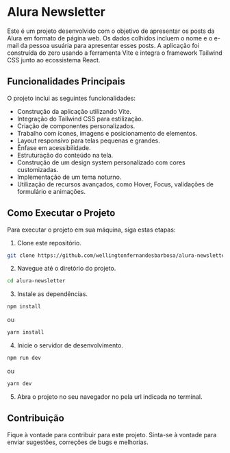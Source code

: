 # Alura Newsletter

Este é um projeto desenvolvido com o objetivo de apresentar os posts da Alura em formato de página web. Os dados colhidos incluem o nome e o e-mail da pessoa usuária para apresentar esses posts. A aplicação foi construída do zero usando a ferramenta Vite e integra o framework Tailwind CSS junto ao ecossistema React.

## Funcionalidades Principais

O projeto inclui as seguintes funcionalidades:

- Construção da aplicação utilizando Vite.
- Integração do Tailwind CSS para estilização.
- Criação de componentes personalizados.
- Trabalho com ícones, imagens e posicionamento de elementos.
- Layout responsivo para telas pequenas e grandes.
- Ênfase em acessibilidade.
- Estruturação do conteúdo na tela.
- Construção de um design system personalizado com cores customizadas.
- Implementação de um tema noturno.
- Utilização de recursos avançados, como Hover, Focus, validações de formulário e animações.

## Como Executar o Projeto

Para executar o projeto em sua máquina, siga estas etapas:

1. Clone este repositório.

```bash
git clone https://github.com/wellingtonfernandesbarbosa/alura-newsletter.git
```

2. Navegue até o diretório do projeto.
```bash
cd alura-newsletter
```

3. Instale as dependências.
```bash
npm install
```
ou
```bash
yarn install
```

4. Inicie o servidor de desenvolvimento.
```bash
npm run dev
```
ou
```bash
yarn dev
```

5. Abra o projeto no seu navegador no pela url indicada no terminal.

## Contribuição
Fique à vontade para contribuir para este projeto. Sinta-se à vontade para enviar sugestões, correções de bugs e melhorias.
